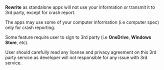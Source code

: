 **Rewrite** as standalone apps will not use your information or transmit it to 3rd party, except for crash report.

The apps may use some of your computer information (i.e computer spec) only for crash reporting.

Some feature require user to sign to 3rd party (i.e **OneDrive**, **Windows Store**, etc).

User should carefully read any license and privacy agreement on this 3rd party service as developer will not responsible for any issue with 3rd service.